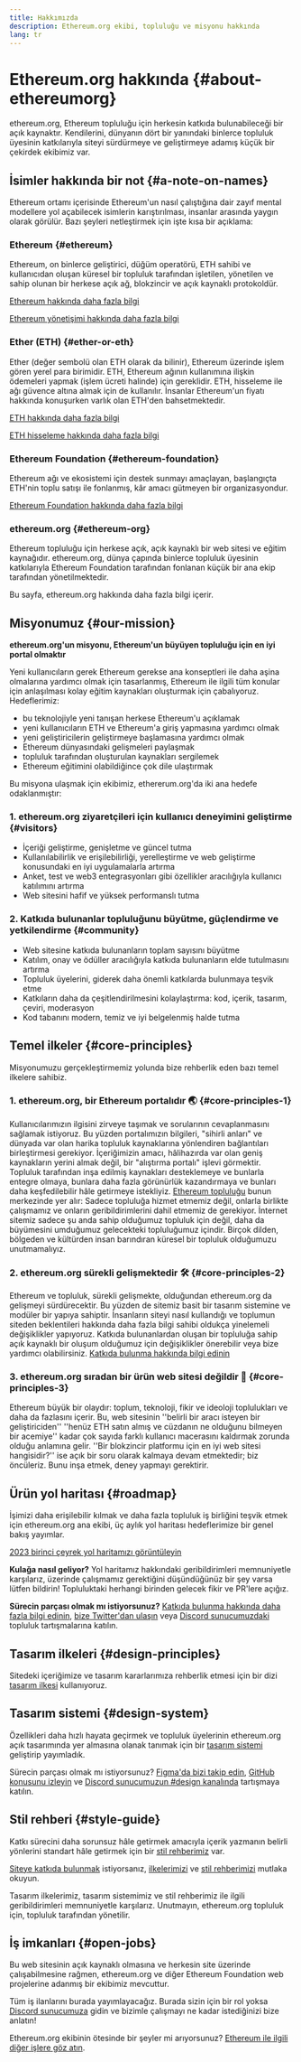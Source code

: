 ```yaml
---
title: Hakkımızda
description: Ethereum.org ekibi, topluluğu ve misyonu hakkında
lang: tr
---
```


# Ethereum.org hakkında \{#about-ethereumorg}

ethereum.org, Ethereum topluluğu için herkesin katkıda bulunabileceği bir açık kaynaktır. Kendilerini, dünyanın dört bir yanındaki binlerce topluluk üyesinin katkılarıyla siteyi sürdürmeye ve geliştirmeye adamış küçük bir çekirdek ekibimiz var.

## İsimler hakkında bir not \{#a-note-on-names}

Ethereum ortamı içerisinde Ethereum'un nasıl çalıştığına dair zayıf mental modellere yol açabilecek isimlerin karıştırılması, insanlar arasında yaygın olarak görülür. Bazı şeyleri netleştirmek için işte kısa bir açıklama:

### Ethereum \{#ethereum}

Ethereum, on binlerce geliştirici, düğüm operatörü, ETH sahibi ve kullanıcıdan oluşan küresel bir topluluk tarafından işletilen, yönetilen ve sahip olunan bir herkese açık ağ, blokzincir ve açık kaynaklı protokoldür.

[Ethereum hakkında daha fazla bilgi](/what-is-ethereum/)

[Ethereum yönetişimi hakkında daha fazla bilgi](/governance/)

### Ether (ETH) \{#ether-or-eth}

Ether (değer sembolü olan ETH olarak da bilinir), Ethereum üzerinde işlem gören yerel para birimidir. ETH, Ethereum ağının kullanımına ilişkin ödemeleri yapmak (işlem ücreti halinde) için gereklidir. ETH, hisseleme ile ağı güvence altına almak için de kullanılır. İnsanlar Ethereum'un fiyatı hakkında konuşurken varlık olan ETH'den bahsetmektedir.

[ETH hakkında daha fazla bilgi](/eth/)

[ETH hisseleme hakkında daha fazla bilgi](/staking/)

### Ethereum Foundation \{#ethereum-foundation}

Ethereum ağı ve ekosistemi için destek sunmayı amaçlayan, başlangıçta ETH'nin toplu satışı ile fonlanmış, kâr amacı gütmeyen bir organizasyondur.

[Ethereum Foundation hakkında daha fazla bilgi](/foundation/)

### ethereum.org \{#ethereum-org}

Ethereum topluluğu için herkese açık, açık kaynaklı bir web sitesi ve eğitim kaynağıdır. ethereum.org, dünya çapında binlerce topluluk üyesinin katkılarıyla Ethereum Foundation tarafından fonlanan küçük bir ana ekip tarafından yönetilmektedir.

Bu sayfa, ethereum.org hakkında daha fazla bilgi içerir.

## Misyonumuz \{#our-mission}

**ethereum.org'un misyonu, Ethereum'un büyüyen topluluğu için en iyi portal olmaktır**

Yeni kullanıcıların gerek Ethereum gerekse ana konseptleri ile daha aşina olmalarına yardımcı olmak için tasarlanmış, Ethereum ile ilgili tüm konular için anlaşılması kolay eğitim kaynakları oluşturmak için çabalıyoruz. Hedeflerimiz:

- bu teknolojiyle yeni tanışan herkese Ethereum'u açıklamak
- yeni kullanıcıların ETH ve Ethereum'a giriş yapmasına yardımcı olmak
- yeni geliştiricilerin geliştirmeye başlamasına yardımcı olmak
- Ethereum dünyasındaki gelişmeleri paylaşmak
- topluluk tarafından oluşturulan kaynakları sergilemek
- Ethereum eğitimini olabildiğince çok dile ulaştırmak

Bu misyona ulaşmak için ekibimiz, ethererum.org'da iki ana hedefe odaklanmıştır:

### 1. ethereum.org ziyaretçileri için kullanıcı deneyimini geliştirme \{#visitors}

- İçeriği geliştirme, genişletme ve güncel tutma
- Kullanılabilirlik ve erişilebilirliği, yerelleştirme ve web geliştirme konusundaki en iyi uygulamalarla artırma
- Anket, test ve web3 entegrasyonları gibi özellikler aracılığıyla kullanıcı katılımını artırma
- Web sitesini hafif ve yüksek performanslı tutma

### 2. Katkıda bulunanlar topluluğunu büyütme, güçlendirme ve yetkilendirme \{#community}

- Web sitesine katkıda bulunanların toplam sayısını büyütme
- Katılım, onay ve ödüller aracılığıyla katkıda bulunanların elde tutulmasını artırma
- Topluluk üyelerini, giderek daha önemli katkılarda bulunmaya teşvik etme
- Katkıların daha da çeşitlendirilmesini kolaylaştırma: kod, içerik, tasarım, çeviri, moderasyon
- Kod tabanını modern, temiz ve iyi belgelenmiş halde tutma

## Temel ilkeler \{#core-principles}

Misyonumuzu gerçekleştirmemiz yolunda bize rehberlik eden bazı temel ilkelere sahibiz.

### 1. ethereum.org, bir Ethereum portalıdır 🌏 \{#core-principles-1}

Kullanıcılarımızın ilgisini zirveye taşımak ve sorularının cevaplanmasını sağlamak istiyoruz. Bu yüzden portalımızın bilgileri, "sihirli anları" ve dünyada var olan harika topluluk kaynaklarına yönlendiren bağlantıları birleştirmesi gerekiyor. İçeriğimizin amacı, hâlihazırda var olan geniş kaynakların yerini almak değil, bir "alıştırma portalı" işlevi görmektir. Topluluk tarafından inşa edilmiş kaynakları desteklemeye ve bunlarla entegre olmaya, bunlara daha fazla görünürlük kazandırmaya ve bunları daha keşfedilebilir hâle getirmeye istekliyiz. [Ethereum topluluğu](/community/) bunun merkezinde yer alır: Sadece topluluğa hizmet etmemiz değil, onlarla birlikte çalışmamız ve onların geribildirimlerini dahil etmemiz de gerekiyor. İnternet sitemiz sadece şu anda sahip olduğumuz topluluk için değil, daha da büyümesini umduğumuz gelecekteki topluluğumuz içindir. Birçok dilden, bölgeden ve kültürden insan barındıran küresel bir topluluk olduğumuzu unutmamalıyız.

### 2. ethereum.org sürekli gelişmektedir 🛠 \{#core-principles-2}

Ethereum ve topluluk, sürekli gelişmekte, olduğundan ethereum.org da gelişmeyi sürdürecektir. Bu yüzden de sitemiz basit bir tasarım sistemine ve modüler bir yapıya sahiptir. İnsanların siteyi nasıl kullandığı ve toplumun siteden beklentileri hakkında daha fazla bilgi sahibi oldukça yinelemeli değişiklikler yapıyoruz. Katkıda bulunanlardan oluşan bir topluluğa sahip açık kaynaklı bir oluşum olduğumuz için değişiklikler önerebilir veya bize yardımcı olabilirsiniz. [Katkıda bulunma hakkında bilgi edinin](/contributing/)

### 3. ethereum.org sıradan bir ürün web sitesi değildir 🦄 \{#core-principles-3}

Ethereum büyük bir olaydır: toplum, teknoloji, fikir ve ideoloji toplulukları ve daha da fazlasını içerir. Bu, web sitesinin ''belirli bir aracı isteyen bir geliştiriciden'' ''henüz ETH satın almış ve cüzdanın ne olduğunu bilmeyen bir acemiye'' kadar çok sayıda farklı kullanıcı macerasını kaldırmak zorunda olduğu anlamına gelir. ''Bir blokzincir platformu için en iyi web sitesi hangisidir?'' ise açık bir soru olarak kalmaya devam etmektedir; biz öncüleriz. Bunu inşa etmek, deney yapmayı gerektirir.

## Ürün yol haritası \{#roadmap}

İşimizi daha erişilebilir kılmak ve daha fazla topluluk iş birliğini teşvik etmek için ethereum.org ana ekibi, üç aylık yol haritası hedeflerimize bir genel bakış yayımlar.

[2023 birinci çeyrek yol haritamızı görüntüleyin](https://github.com/ethereum/ethereum-org-website/issues/9090)

**Kulağa nasıl geliyor?** Yol haritamız hakkındaki geribildirimleri memnuniyetle karşılarız, üzerinde çalışmamız gerektiğini düşündüğünüz bir şey varsa lütfen bildirin! Topluluktaki herhangi birinden gelecek fikir ve PR'lere açığız.

**Sürecin parçası olmak mı istiyorsunuz?** [Katkıda bulunma hakkında daha fazla bilgi edinin](/contributing/), [bize Twitter'dan ulaşın](https://twitter.com/ethdotorg) veya [Discord sunucumuzdaki](https://discord.gg/ethereum-org) topluluk tartışmalarına katılın.

## Tasarım ilkeleri \{#design-principles}

Sitedeki içeriğimize ve tasarım kararlarımıza rehberlik etmesi için bir dizi [tasarım ilkesi](/contributing/design-principles/) kullanıyoruz.

## Tasarım sistemi \{#design-system}

Özellikleri daha hızlı hayata geçirmek ve topluluk üyelerinin ethereum.org açık tasarımında yer almasına olanak tanımak için bir [tasarım sistemi](https://www.figma.com/file/NrNxGjBL0Yl1PrNrOT8G2B/ethereum.org-Design-System?node-id=0%3A1&t=QBt9RkhpPqzE3Aa6-1) geliştirip yayımladık.

Sürecin parçası olmak mı istiyorsunuz? [Figma'da bizi takip edin](https://www.figma.com/file/NrNxGjBL0Yl1PrNrOT8G2B/ethereum.org-Design-System), [GitHub konusunu izleyin](https://github.com/ethereum/ethereum-org-website/issues/6284) ve [Discord sunucumuzun #design kanalında](https://discord.gg/ethereum-org) tartışmaya katılın.

## Stil rehberi \{#style-guide}

Katkı sürecini daha sorunsuz hâle getirmek amacıyla içerik yazmanın belirli yönlerini standart hâle getirmek için bir [stil rehberimiz](/contributing/style-guide/) var.

[Siteye katkıda bulunmak](/contributing/) istiyorsanız, [ilkelerimizi](/contributing/design-principles/) ve [stil rehberimizi](/contributing/style-guide/) mutlaka okuyun.

Tasarım ilkelerimiz, tasarım sistemimiz ve stil rehberimiz ile ilgili geribildirimleri memnuniyetle karşılarız. Unutmayın, ethereum.org topluluk için, topluluk tarafından yönetilir.

## İş imkanları \{#open-jobs}

Bu web sitesinin açık kaynaklı olmasına ve herkesin site üzerinde çalışabilmesine rağmen, ethereum.org ve diğer Ethereum Foundation web projelerine adanmış bir ekibimiz mevcuttur.

Tüm iş ilanlarını burada yayımlayacağız. Burada sizin için bir rol yoksa [Discord sunucumuza](https://discord.gg/ethereum-org) gidin ve bizimle çalışmayı ne kadar istediğinizi bize anlatın!

Ethereum.org ekibinin ötesinde bir şeyler mi arıyorsunuz? [Ethereum ile ilgili diğer işlere göz atın](/community/get-involved/#ethereum-jobs/).
